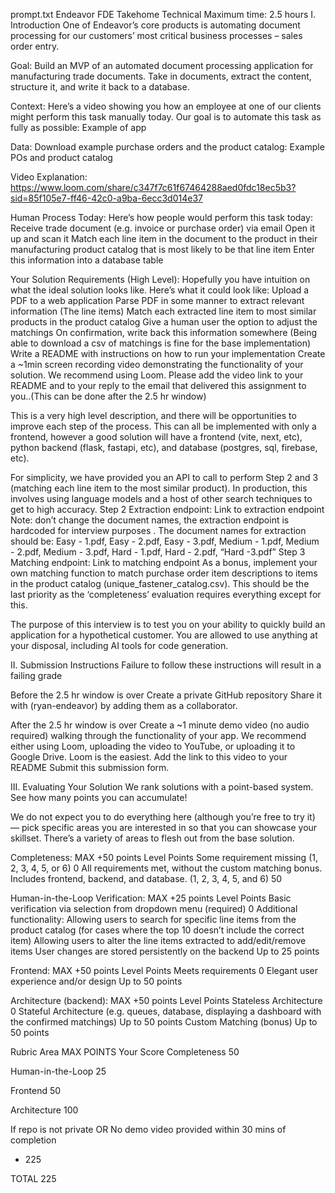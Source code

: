 prompt.txt
Endeavor FDE Takehome Technical
Maximum time: 2.5 hours
I. Introduction
One of Endeavor’s core products is automating document processing for our customers’ most critical business processes – sales order entry.

Goal: Build an MVP of an automated document processing application for manufacturing trade documents. Take in documents, extract the content, structure it, and write it back to a database.

Context: Here’s a video showing you how an employee at one of our clients might perform this task manually today. Our goal is to automate this task as fully as possible: Example of app

Data: Download example purchase orders and the product catalog: Example POs and product catalog

Video Explanation: https://www.loom.com/share/c347f7c61f67464288aed0fdc18ec5b3?sid=85f105e7-ff46-42c0-a9ba-6ecc3d014e37

Human Process Today:
Here’s how people would perform this task today:
Receive trade document (e.g. invoice or purchase order) via email
Open it up and scan it
Match each line item in the document to the product in their manufacturing product catalog that is most likely to be that line item
Enter this information into a database table

Your Solution Requirements (High Level):
Hopefully you have intuition on what the ideal solution looks like. Here’s what it could look like:
Upload a PDF to a web application
Parse PDF in some manner to extract relevant information (The line items)
Match each extracted line item to most similar products in the product catalog
Give a human user the option to adjust the matchings
On confirmation, write back this information somewhere (Being able to download a csv of matchings is fine for the base implementation)
Write a README with instructions on how to run your implementation
Create a ~1min screen recording video demonstrating the functionality of your solution. We recommend using Loom. Please add the video link to your README and to your reply to the email that delivered this assignment to you..(This can be done after the 2.5 hr window)

This is a very high level description, and there will be opportunities to improve each step of the process. This can all be implemented with only a frontend, however a good solution will have a frontend (vite, next, etc), python backend (flask, fastapi, etc), and database (postgres, sql, firebase, etc).

For simplicity, we have provided you an API to call to perform Step 2 and 3 (matching each line item to the most similar product). In production, this involves using language models and a host of other search techniques to get to high accuracy.
Step 2 Extraction endpoint: 
Link to extraction endpoint
Note: don’t change the document names, the extraction endpoint is hardcoded for interview purposes . The document names for extraction should be:
Easy - 1.pdf, Easy - 2.pdf, Easy - 3.pdf, Medium - 1.pdf, Medium - 2.pdf, Medium - 3.pdf, Hard - 1.pdf, Hard - 2.pdf, “Hard -3.pdf”
Step 3 Matching endpoint: 
Link to matching endpoint
As a bonus, implement your own matching function to match purchase order item descriptions to items in the product catalog (unique_fastener_catalog.csv). This should be the last priority as the ‘completeness’ evaluation requires everything except for this.

The purpose of this interview is to test you on your ability to quickly build an application for a hypothetical customer. You are allowed to use anything at your disposal, including AI tools for code generation.

II. Submission Instructions
Failure to follow these instructions will result in a failing grade

Before the 2.5 hr window is over
Create a private GitHub repository
Share it with (ryan-endeavor) by adding them as a collaborator.

After the 2.5 hr window is over
Create a ~1 minute demo video (no audio required) walking through the functionality of your app. We recommend either using Loom, uploading the video to YouTube, or uploading it to Google Drive. Loom is the easiest.
Add the link to this video to your README
Submit this submission form.

III. Evaluating Your Solution
We rank solutions with a point-based system. See how many points you can accumulate!

We do not expect you to do everything here (although you’re free to try it) — pick specific areas you are interested in so that you can showcase your skillset. There’s a variety of areas to flesh out from the base solution.

Completeness: MAX +50 points
Level
Points
Some requirement missing (1, 2, 3, 4, 5, or 6)
0
All requirements met, without the custom matching bonus. Includes frontend, backend, and database. (1, 2, 3, 4, 5, and 6)
50



Human-in-the-Loop Verification: MAX +25 points
Level
Points
Basic verification via selection from dropdown menu (required)
0
Additional functionality:
Allowing users to search for specific line items from the product catalog (for cases where the top 10 doesn’t include the correct item)
Allowing users to alter the line items extracted to add/edit/remove items
User changes are stored persistently on the backend
Up to 25 points


Frontend: MAX +50 points
Level
Points
Meets requirements
0
Elegant user experience and/or design
Up to 50 points


Architecture (backend): MAX +50 points
Level
Points
Stateless Architecture
0
Stateful Architecture (e.g. queues, database, displaying a dashboard with the confirmed matchings)
Up to 50 points
Custom Matching (bonus)
Up to 50 points


Rubric
Area
MAX POINTS
Your Score
Completeness
50


Human-in-the-Loop
25


Frontend
50


Architecture
100


If repo is not private OR
No demo video provided within 30 mins of completion
- 225


TOTAL
225




